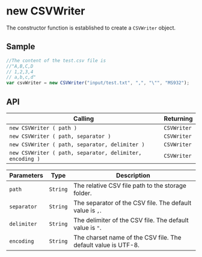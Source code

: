 # new CSVWriter

The constructor function is established to create a `CSVWriter` object.

## Sample

```javascript
//The content of the test.csv file is 
//"A,B,C,D
// 1,2,3,4
// a,b,c,d"
var csvWriter = new CSVWriter("input/test.txt", ",", "\"", "MS932");
```

## API

| Calling | Returning |
|---|---|
| `new CSVWriter ( path )` | `CSVWriter` |
| `new CSVWriter ( path, separator )` | `CSVWriter` |
| `new CSVWriter ( path, separator, delimiter )` | `CSVWriter` |
| `new CSVWriter ( path, separator, delimiter, encoding )` | `CSVWriter` |

| Parameters | Type | Description |
|---|---|---|
| `path` | `String` | The relative CSV file path to the storage folder. |
| `separator` | `String` | The separator of the CSV file. The default value is `,`. |
| `delimiter` | `String` | The delimiter of the CSV file. The default value is `"`. |
| `encoding` | `String` | The charset name of the CSV file. The default value is UTF-8. |